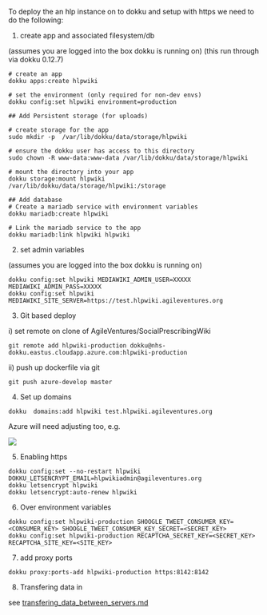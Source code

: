 To deploy the an hlp instance on to dokku and setup with https we need to do the following:

1. create app and associated filesystem/db

(assumes you are logged into the box dokku is running on)
(this run through via dokku 0.12.7)

```
# create an app
dokku apps:create hlpwiki

# set the environment (only required for non-dev envs)
dokku config:set hlpwiki environment=production

## Add Persistent storage (for uploads)

# create storage for the app
sudo mkdir -p  /var/lib/dokku/data/storage/hlpwiki

# ensure the dokku user has access to this directory
sudo chown -R www-data:www-data /var/lib/dokku/data/storage/hlpwiki

# mount the directory into your app
dokku storage:mount hlpwiki /var/lib/dokku/data/storage/hlpwiki:/storage

## Add database
# Create a mariadb service with environment variables
dokku mariadb:create hlpwiki

# Link the mariadb service to the app
dokku mariadb:link hlpwiki hlpwiki
```

2. set admin variables

(assumes you are logged into the box dokku is running on)

```
dokku config:set hlpwiki MEDIAWIKI_ADMIN_USER=XXXXX MEDIAWIKI_ADMIN_PASS=XXXXX
dokku config:set hlpwiki MEDIAWIKI_SITE_SERVER=https://test.hlpwiki.agileventures.org
```

3. Git based deploy

i) set remote on clone of AgileVentures/SocialPrescribingWiki

```
git remote add hlpwiki-production dokku@nhs-dokku.eastus.cloudapp.azure.com:hlpwiki-production
```

ii) push up dockerfile via git

```
git push azure-develop master
```

4. Set up domains

```
dokku  domains:add hlpwiki test.hlpwiki.agileventures.org 
```

Azure will need adjusting too, e.g.

![](https://dl.dropbox.com/s/oieozci4jnturm3/Screenshot%202018-11-13%2013.54.34.png?dl=0)

5. Enabling https

```
dokku config:set --no-restart hlpwiki DOKKU_LETSENCRYPT_EMAIL=hlpwikiadmin@agileventures.org
dokku letsencrypt hlpwiki
dokku letsencrypt:auto-renew hlpwiki
```

6. Over environment variables

```
dokku config:set hlpwiki-production SHOOGLE_TWEET_CONSUMER_KEY=<CONSUMER_KEY> SHOOGLE_TWEET_CONSUMER_KEY_SECRET=<SECRET_KEY>
dokku config:set hlpwiki-production RECAPTCHA_SECRET_KEY=<SECRET_KEY> RECAPTCHA_SITE_KEY=<SITE_KEY>
```

7. add proxy ports
```
dokku proxy:ports-add hlpwiki-production https:8142:8142
```

8. Transfering data in

see [transfering_data_between_servers.md](transfering_data_between_servers.md)



 



